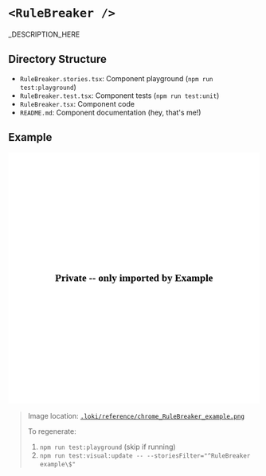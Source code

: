 # `<RuleBreaker />`

<RuleBreaker />_DESCRIPTION_HERE

## Directory Structure

- `RuleBreaker.stories.tsx`: Component playground (`npm run test:playground`)
- `RuleBreaker.test.tsx`: Component tests (`npm run test:unit`)
- `RuleBreaker.tsx`: Component code
- `README.md`: Component documentation (hey, that's me!)

## Example

![RuleBreaker](../../../.loki/reference/chrome_RuleBreaker_example.png)

> Image location: [`.loki/reference/chrome_RuleBreaker_example.png`](../../../.loki/reference/chrome_RuleBreaker_example.png)
> 
> To regenerate: 
> 1. `npm run test:playground` (skip if running)
> 1. `npm run test:visual:update -- --storiesFilter="^RuleBreaker example\$"`